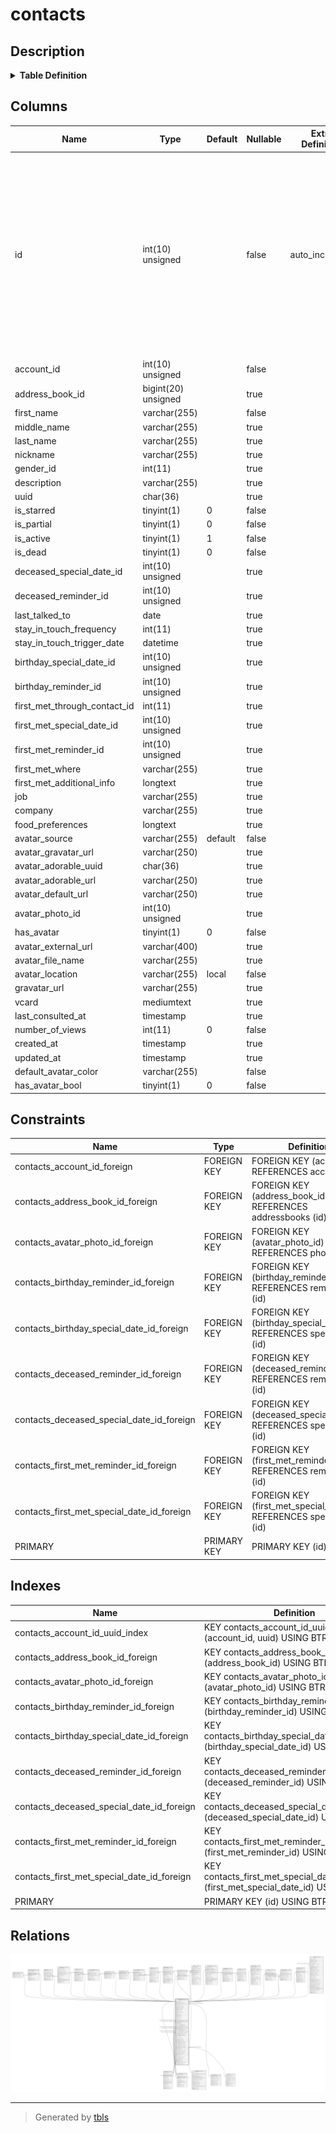 # contacts

## Description

<details>
<summary><strong>Table Definition</strong></summary>

```sql
CREATE TABLE `contacts` (
  `id` int(10) unsigned NOT NULL AUTO_INCREMENT,
  `account_id` int(10) unsigned NOT NULL,
  `address_book_id` bigint(20) unsigned DEFAULT NULL,
  `first_name` varchar(255) COLLATE utf8mb4_unicode_ci NOT NULL,
  `middle_name` varchar(255) COLLATE utf8mb4_unicode_ci DEFAULT NULL,
  `last_name` varchar(255) COLLATE utf8mb4_unicode_ci DEFAULT NULL,
  `nickname` varchar(255) COLLATE utf8mb4_unicode_ci DEFAULT NULL,
  `gender_id` int(11) DEFAULT NULL,
  `description` varchar(255) COLLATE utf8mb4_unicode_ci DEFAULT NULL,
  `uuid` char(36) COLLATE utf8mb4_unicode_ci DEFAULT NULL,
  `is_starred` tinyint(1) NOT NULL DEFAULT '0',
  `is_partial` tinyint(1) NOT NULL DEFAULT '0',
  `is_active` tinyint(1) NOT NULL DEFAULT '1',
  `is_dead` tinyint(1) NOT NULL DEFAULT '0',
  `deceased_special_date_id` int(10) unsigned DEFAULT NULL,
  `deceased_reminder_id` int(10) unsigned DEFAULT NULL,
  `last_talked_to` date DEFAULT NULL,
  `stay_in_touch_frequency` int(11) DEFAULT NULL,
  `stay_in_touch_trigger_date` datetime DEFAULT NULL,
  `birthday_special_date_id` int(10) unsigned DEFAULT NULL,
  `birthday_reminder_id` int(10) unsigned DEFAULT NULL,
  `first_met_through_contact_id` int(11) DEFAULT NULL,
  `first_met_special_date_id` int(10) unsigned DEFAULT NULL,
  `first_met_reminder_id` int(10) unsigned DEFAULT NULL,
  `first_met_where` varchar(255) COLLATE utf8mb4_unicode_ci DEFAULT NULL,
  `first_met_additional_info` longtext COLLATE utf8mb4_unicode_ci,
  `job` varchar(255) COLLATE utf8mb4_unicode_ci DEFAULT NULL,
  `company` varchar(255) COLLATE utf8mb4_unicode_ci DEFAULT NULL,
  `food_preferences` longtext COLLATE utf8mb4_unicode_ci,
  `avatar_source` varchar(255) COLLATE utf8mb4_unicode_ci NOT NULL DEFAULT 'default',
  `avatar_gravatar_url` varchar(250) COLLATE utf8mb4_unicode_ci DEFAULT NULL,
  `avatar_adorable_uuid` char(36) COLLATE utf8mb4_unicode_ci DEFAULT NULL,
  `avatar_adorable_url` varchar(250) COLLATE utf8mb4_unicode_ci DEFAULT NULL,
  `avatar_default_url` varchar(250) COLLATE utf8mb4_unicode_ci DEFAULT NULL,
  `avatar_photo_id` int(10) unsigned DEFAULT NULL,
  `has_avatar` tinyint(1) NOT NULL DEFAULT '0',
  `avatar_external_url` varchar(400) COLLATE utf8mb4_unicode_ci DEFAULT NULL,
  `avatar_file_name` varchar(255) COLLATE utf8mb4_unicode_ci DEFAULT NULL,
  `avatar_location` varchar(255) COLLATE utf8mb4_unicode_ci NOT NULL DEFAULT 'local',
  `gravatar_url` varchar(255) COLLATE utf8mb4_unicode_ci DEFAULT NULL,
  `vcard` mediumtext COLLATE utf8mb4_unicode_ci,
  `last_consulted_at` timestamp NULL DEFAULT NULL,
  `number_of_views` int(11) NOT NULL DEFAULT '0',
  `created_at` timestamp NULL DEFAULT NULL,
  `updated_at` timestamp NULL DEFAULT NULL,
  `default_avatar_color` varchar(255) COLLATE utf8mb4_unicode_ci NOT NULL,
  `has_avatar_bool` tinyint(1) NOT NULL DEFAULT '0',
  PRIMARY KEY (`id`),
  KEY `contacts_birthday_reminder_id_foreign` (`birthday_reminder_id`),
  KEY `contacts_first_met_reminder_id_foreign` (`first_met_reminder_id`),
  KEY `contacts_deceased_reminder_id_foreign` (`deceased_reminder_id`),
  KEY `contacts_birthday_special_date_id_foreign` (`birthday_special_date_id`),
  KEY `contacts_first_met_special_date_id_foreign` (`first_met_special_date_id`),
  KEY `contacts_deceased_special_date_id_foreign` (`deceased_special_date_id`),
  KEY `contacts_account_id_uuid_index` (`account_id`,`uuid`),
  KEY `contacts_avatar_photo_id_foreign` (`avatar_photo_id`),
  KEY `contacts_address_book_id_foreign` (`address_book_id`),
  CONSTRAINT `contacts_account_id_foreign` FOREIGN KEY (`account_id`) REFERENCES `accounts` (`id`) ON DELETE CASCADE,
  CONSTRAINT `contacts_address_book_id_foreign` FOREIGN KEY (`address_book_id`) REFERENCES `addressbooks` (`id`) ON DELETE CASCADE,
  CONSTRAINT `contacts_avatar_photo_id_foreign` FOREIGN KEY (`avatar_photo_id`) REFERENCES `photos` (`id`) ON DELETE SET NULL,
  CONSTRAINT `contacts_birthday_reminder_id_foreign` FOREIGN KEY (`birthday_reminder_id`) REFERENCES `reminders` (`id`) ON DELETE SET NULL,
  CONSTRAINT `contacts_birthday_special_date_id_foreign` FOREIGN KEY (`birthday_special_date_id`) REFERENCES `special_dates` (`id`) ON DELETE SET NULL,
  CONSTRAINT `contacts_deceased_reminder_id_foreign` FOREIGN KEY (`deceased_reminder_id`) REFERENCES `reminders` (`id`) ON DELETE SET NULL,
  CONSTRAINT `contacts_deceased_special_date_id_foreign` FOREIGN KEY (`deceased_special_date_id`) REFERENCES `special_dates` (`id`) ON DELETE SET NULL,
  CONSTRAINT `contacts_first_met_reminder_id_foreign` FOREIGN KEY (`first_met_reminder_id`) REFERENCES `reminders` (`id`) ON DELETE SET NULL,
  CONSTRAINT `contacts_first_met_special_date_id_foreign` FOREIGN KEY (`first_met_special_date_id`) REFERENCES `special_dates` (`id`) ON DELETE SET NULL
) ENGINE=InnoDB DEFAULT CHARSET=utf8mb4 COLLATE=utf8mb4_unicode_ci
```

</details>

## Columns

| Name | Type | Default | Nullable | Extra Definition | Children | Parents | Comment |
| ---- | ---- | ------- | -------- | --------------- | -------- | ------- | ------- |
| id | int(10) unsigned |  | false | auto_increment | [activity_contact](activity_contact.md) [activity_statistics](activity_statistics.md) [addresses](addresses.md) [audit_logs](audit_logs.md) [calls](calls.md) [contact_fields](contact_fields.md) [contact_photo](contact_photo.md) [contact_tag](contact_tag.md) [conversations](conversations.md) [debts](debts.md) [documents](documents.md) [emotion_call](emotion_call.md) [gifts](gifts.md) [life_events](life_events.md) [messages](messages.md) [notes](notes.md) [occupations](occupations.md) [pets](pets.md) [relationships](relationships.md) [reminders](reminders.md) [special_dates](special_dates.md) [tasks](tasks.md) [users](users.md) |  |  |
| account_id | int(10) unsigned |  | false |  |  | [accounts](accounts.md) |  |
| address_book_id | bigint(20) unsigned |  | true |  |  | [addressbooks](addressbooks.md) |  |
| first_name | varchar(255) |  | false |  |  |  |  |
| middle_name | varchar(255) |  | true |  |  |  |  |
| last_name | varchar(255) |  | true |  |  |  |  |
| nickname | varchar(255) |  | true |  |  |  |  |
| gender_id | int(11) |  | true |  |  |  |  |
| description | varchar(255) |  | true |  |  |  |  |
| uuid | char(36) |  | true |  |  |  |  |
| is_starred | tinyint(1) | 0 | false |  |  |  |  |
| is_partial | tinyint(1) | 0 | false |  |  |  |  |
| is_active | tinyint(1) | 1 | false |  |  |  |  |
| is_dead | tinyint(1) | 0 | false |  |  |  |  |
| deceased_special_date_id | int(10) unsigned |  | true |  |  | [special_dates](special_dates.md) |  |
| deceased_reminder_id | int(10) unsigned |  | true |  |  | [reminders](reminders.md) |  |
| last_talked_to | date |  | true |  |  |  |  |
| stay_in_touch_frequency | int(11) |  | true |  |  |  |  |
| stay_in_touch_trigger_date | datetime |  | true |  |  |  |  |
| birthday_special_date_id | int(10) unsigned |  | true |  |  | [special_dates](special_dates.md) |  |
| birthday_reminder_id | int(10) unsigned |  | true |  |  | [reminders](reminders.md) |  |
| first_met_through_contact_id | int(11) |  | true |  |  |  |  |
| first_met_special_date_id | int(10) unsigned |  | true |  |  | [special_dates](special_dates.md) |  |
| first_met_reminder_id | int(10) unsigned |  | true |  |  | [reminders](reminders.md) |  |
| first_met_where | varchar(255) |  | true |  |  |  |  |
| first_met_additional_info | longtext |  | true |  |  |  |  |
| job | varchar(255) |  | true |  |  |  |  |
| company | varchar(255) |  | true |  |  |  |  |
| food_preferences | longtext |  | true |  |  |  |  |
| avatar_source | varchar(255) | default | false |  |  |  |  |
| avatar_gravatar_url | varchar(250) |  | true |  |  |  |  |
| avatar_adorable_uuid | char(36) |  | true |  |  |  |  |
| avatar_adorable_url | varchar(250) |  | true |  |  |  |  |
| avatar_default_url | varchar(250) |  | true |  |  |  |  |
| avatar_photo_id | int(10) unsigned |  | true |  |  | [photos](photos.md) |  |
| has_avatar | tinyint(1) | 0 | false |  |  |  |  |
| avatar_external_url | varchar(400) |  | true |  |  |  |  |
| avatar_file_name | varchar(255) |  | true |  |  |  |  |
| avatar_location | varchar(255) | local | false |  |  |  |  |
| gravatar_url | varchar(255) |  | true |  |  |  |  |
| vcard | mediumtext |  | true |  |  |  |  |
| last_consulted_at | timestamp |  | true |  |  |  |  |
| number_of_views | int(11) | 0 | false |  |  |  |  |
| created_at | timestamp |  | true |  |  |  |  |
| updated_at | timestamp |  | true |  |  |  |  |
| default_avatar_color | varchar(255) |  | false |  |  |  |  |
| has_avatar_bool | tinyint(1) | 0 | false |  |  |  |  |

## Constraints

| Name | Type | Definition |
| ---- | ---- | ---------- |
| contacts_account_id_foreign | FOREIGN KEY | FOREIGN KEY (account_id) REFERENCES accounts (id) |
| contacts_address_book_id_foreign | FOREIGN KEY | FOREIGN KEY (address_book_id) REFERENCES addressbooks (id) |
| contacts_avatar_photo_id_foreign | FOREIGN KEY | FOREIGN KEY (avatar_photo_id) REFERENCES photos (id) |
| contacts_birthday_reminder_id_foreign | FOREIGN KEY | FOREIGN KEY (birthday_reminder_id) REFERENCES reminders (id) |
| contacts_birthday_special_date_id_foreign | FOREIGN KEY | FOREIGN KEY (birthday_special_date_id) REFERENCES special_dates (id) |
| contacts_deceased_reminder_id_foreign | FOREIGN KEY | FOREIGN KEY (deceased_reminder_id) REFERENCES reminders (id) |
| contacts_deceased_special_date_id_foreign | FOREIGN KEY | FOREIGN KEY (deceased_special_date_id) REFERENCES special_dates (id) |
| contacts_first_met_reminder_id_foreign | FOREIGN KEY | FOREIGN KEY (first_met_reminder_id) REFERENCES reminders (id) |
| contacts_first_met_special_date_id_foreign | FOREIGN KEY | FOREIGN KEY (first_met_special_date_id) REFERENCES special_dates (id) |
| PRIMARY | PRIMARY KEY | PRIMARY KEY (id) |

## Indexes

| Name | Definition |
| ---- | ---------- |
| contacts_account_id_uuid_index | KEY contacts_account_id_uuid_index (account_id, uuid) USING BTREE |
| contacts_address_book_id_foreign | KEY contacts_address_book_id_foreign (address_book_id) USING BTREE |
| contacts_avatar_photo_id_foreign | KEY contacts_avatar_photo_id_foreign (avatar_photo_id) USING BTREE |
| contacts_birthday_reminder_id_foreign | KEY contacts_birthday_reminder_id_foreign (birthday_reminder_id) USING BTREE |
| contacts_birthday_special_date_id_foreign | KEY contacts_birthday_special_date_id_foreign (birthday_special_date_id) USING BTREE |
| contacts_deceased_reminder_id_foreign | KEY contacts_deceased_reminder_id_foreign (deceased_reminder_id) USING BTREE |
| contacts_deceased_special_date_id_foreign | KEY contacts_deceased_special_date_id_foreign (deceased_special_date_id) USING BTREE |
| contacts_first_met_reminder_id_foreign | KEY contacts_first_met_reminder_id_foreign (first_met_reminder_id) USING BTREE |
| contacts_first_met_special_date_id_foreign | KEY contacts_first_met_special_date_id_foreign (first_met_special_date_id) USING BTREE |
| PRIMARY | PRIMARY KEY (id) USING BTREE |

## Relations

![er](contacts.svg)

---

> Generated by [tbls](https://github.com/k1LoW/tbls)

